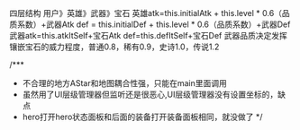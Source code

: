 四层结构  用户》英雄》武器》宝石
英雄atk=this.initialAtk + this.level * 0.6（品质系数）+武器Atk
    def = this.initialDef + this.level * 0.6（品质系数）+武器Def
武器atk=this.atkItSelf+宝石Atk
    def=this.defItSelf+宝石Def
武器品质决定发挥镶嵌宝石的威力程度，普通0.8，稀有0.9，史诗1.0，传说1.2


/***
 * 不合理的地方AStar和地图耦合性强，只能在main里面调用
 * 虽然用了UI层级管理器但监听还是很恶心,UI层级管理器没有设置坐标的，缺点
 * hero打开hero状态面板和后面的装备打开装备面板相同，就没做了
 */